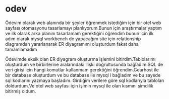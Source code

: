 # odev
Ödevim olarak web alanında bir şeyler öğrenmek istediğim için bir otel web sayfası otomasyonu tasarlamayı planlıyorum.Bunun için araştırmalar yaptım ve ilk olarak arka planını tasarlamam gerektiğini öğrendim bunun için ilk adım olarak mysql workbench de yapacağım site için relationship diagramdan yararlanarak ER diyagramımı oluşturdum fakat daha tamamlamadım

Ödevimde eksik olan ER diyagram oluşturma işlemini bitirdim.Tablolarımı oluşturdum ve birbirlerine aralarındaki ilişki doğrultusunda bağladım.SQL de veri girişi için hangi komutlar kullanmam gerektiğini öğrendim.Gearhost ile bir database oluşturdum ve bu database ile mysql i bağladım ve bu sayede sql kodlarını yazmaya başladım. Girdiğim verilere göre sql kodlarıyla tabloları doldurdum.Ve otel web sayfası için işimin mysql ile olan kısmını şimdilik bitirmiş oldum.
